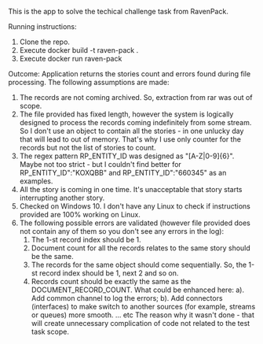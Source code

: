 This is the app to solve the techical challenge task from RavenPack.

Running instructions:
   1. Clone the repo.
   2. Execute docker build -t raven-pack .
   3. Execute docker run raven-pack
 
Outcome: Application returns the stories count and errors found during file processing.
The following assumptions are made:
1. The records are not coming archived. So, extraction from rar was out of scope.
2. The file provided has fixed length, however the system is logically designed to process the records coming indefinitely from some stream. So I don't use an object to contain all the stories - in one unlucky day that will lead to out of memory. That's why I use only counter for the records but not the list of stories to count.
3. The regex pattern RP_ENTITY_ID was designed as "[A-Z|0-9]{6}". Maybe not too strict - but I couldn't find better for RP_ENTITY_ID":"KOXQBB" and RP_ENTITY_ID":"660345" as an examples.
4. All the story is coming in one time. It's unacceptable that story starts interrupting another story.
5. Checked on Windows 10. I don't have any Linux to check if instructions provided are 100% working on Linux.  
6. The following possible errors are validated (however file provided does not contain any of them so you don't see any errors in the log):
   1. The 1-st record index should be 1.
   2. Document count for all the records relates to the same story should be the same.
   3. The records for the same object should come sequentially. So, the 1-st record index should be 1, next 2 and so on.
   4. Records count should be exactly the same as the DOCUMENT_RECORD_COUNT.
What could be enhanced here:
   a). Add common channel to log the errors;
   b). Add connectors (interfaces) to make switch to another sources (for example, streams or queues) more smooth.
   ... etc
   The reason why it wasn't done - that will create unnecessary complication of code not related to the test task scope.
